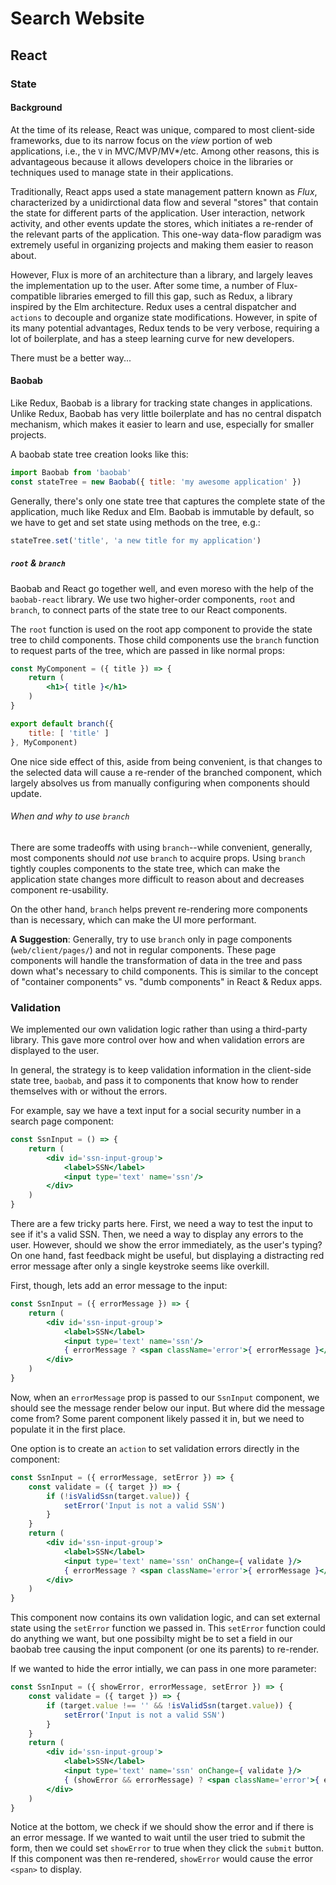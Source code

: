 # Search Website

## React

### State

#### Background

At the time of its release, React was unique, compared to most client-side frameworks, due to its narrow focus on the _view_ portion of web applications, i.e., the `V` in MVC/MVP/MV*/etc. Among other reasons, this is advantageous because it allows developers choice in the libraries or techniques used to manage state in their applications.

Traditionally, React apps used a state management pattern known as _Flux_, characterized by a unidirctional data flow and several "stores" that contain the state for different parts of the application. User interaction, network activity, and other events update the stores, which initiates a re-render of the relevant parts of the application. This one-way data-flow paradigm was extremely useful in organizing projects and making them easier to reason about.

However, Flux is more of an architecture than a library, and largely leaves the implementation up to the user. After some time, a number of Flux-compatible libraries emerged to fill this gap, such as Redux, a library inspired by the Elm architecture. Redux uses a central dispatcher and `actions` to decouple and organize state modifications. However, in spite of its many potential advantages, Redux tends to be very verbose, requiring a lot of boilerplate, and has a steep learning curve for new developers.

There must be a better way...

#### Baobab

Like Redux, Baobab is a library for tracking state changes in applications. Unlike Redux, Baobab has very little boilerplate and has no central dispatch mechanism, which makes it easier to learn and use, especially for smaller projects.

A baobab state tree creation looks like this:

```jsx
import Baobab from 'baobab'
const stateTree = new Baobab({ title: 'my awesome application' })
```

Generally, there's only one state tree that captures the complete state of the application, much like Redux and Elm. Baobab is immutable by default, so we have to get and set state using methods on the tree, e.g.:

```jsx
stateTree.set('title', 'a new title for my application')
```

##### `root` & `branch`

Baobab and React go together well, and even moreso with the help of the `baobab-react` library. We use two higher-order components, `root` and `branch`, to connect parts of the state tree to our React components.

The `root` function is used on the root app component to provide the state tree to child components. Those child components use the `branch` function to request parts of the tree, which are passed in like normal props:

```jsx
const MyComponent = ({ title }) => {
    return (
        <h1>{ title }</h1>
    )
}

export default branch({
    title: [ 'title' ]
}, MyComponent)
```

One nice side effect of this, aside from being convenient, is that changes to the selected data will cause a re-render of the branched component, which largely absolves us from manually configuring when components should update.

###### When and why to use `branch`

There are some tradeoffs with using `branch`--while convenient, generally, most components should _not_ use `branch` to acquire props. Using `branch` tightly couples components to the state tree, which can make the application state changes more difficult to reason about and decreases component re-usability.

On the other hand, `branch` helps prevent re-rendering more components than is necessary, which can make the UI more performant.

**A Suggestion**: Generally, try to use `branch` only in page components (`web/client/pages/`) and not in regular components. These page components will handle the transformation of data in the tree and pass down what's necessary to child components. This is similar to the concept of "container components" vs. "dumb components" in React & Redux apps.

### Validation

We implemented our own validation logic rather than using a third-party library. This gave more control over how and when validation errors are displayed to the user.

In general, the strategy is to keep validation information in the client-side state tree, `baobab`, and pass it to components that know how to render themselves with or without the errors.

For example, say we have a text input for a social security number in a search page component:

```jsx 
const SsnInput = () => {
    return (
        <div id='ssn-input-group'>
            <label>SSN</label>
            <input type='text' name='ssn'/>
        </div>
    )
}
```

There are a few tricky parts here. First, we need a way to test the input to see if it's a valid SSN. Then, we need a way to display any errors to the user. However, should we show the error immediately, as the user's typing? On one hand, fast feedback might be useful, but displaying a distracting red error message after only a single keystroke seems like overkill.

First, though, lets add an error message to the input:

```jsx 
const SsnInput = ({ errorMessage }) => {
    return (
        <div id='ssn-input-group'>
            <label>SSN</label>
            <input type='text' name='ssn'/>
            { errorMessage ? <span className='error'>{ errorMessage }</span> : false }
        </div>
    )
}
```

Now, when an `errorMessage` prop is passed to our `SsnInput` component, we should see the message render below our input. But where did the message come from? Some parent component likely passed it in, but we need to populate it in the first place.

One option is to create an `action` to set validation errors directly in the component:

```jsx 
const SsnInput = ({ errorMessage, setError }) => {
    const validate = ({ target }) => {
        if (!isValidSsn(target.value)) {
            setError('Input is not a valid SSN')
        }
    }
    return (
        <div id='ssn-input-group'>
            <label>SSN</label>
            <input type='text' name='ssn' onChange={ validate }/>
            { errorMessage ? <span className='error'>{ errorMessage }</span> : false }
        </div>
    )
}
```

This component now contains its own validation logic, and can set external state using the `setError` function we passed in. This `setError` function could do anything we want, but one possibilty might be to set a field in our baobab tree causing the input component (or one its parents) to re-render.

If we wanted to hide the error intially, we can pass in one more parameter:

```jsx 
const SsnInput = ({ showError, errorMessage, setError }) => {
    const validate = ({ target }) => {
        if (target.value !== '' && !isValidSsn(target.value)) {
            setError('Input is not a valid SSN')
        }
    }
    return (
        <div id='ssn-input-group'>
            <label>SSN</label>
            <input type='text' name='ssn' onChange={ validate }/>
            { (showError && errorMessage) ? <span className='error'>{ errorMessage }</span> : false }
        </div>
    )
}
```

Notice at the bottom, we check if we should show the error and if there is an error message. If we wanted to wait until the user tried to submit the form, then we could set `showError` to true when they click the `submit` button. If this component was then re-rendered, `showError` would cause the error `<span>` to display.